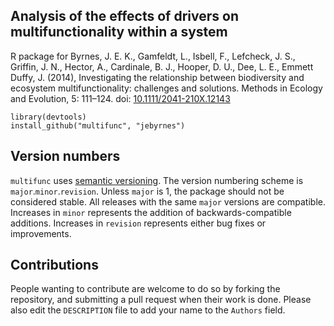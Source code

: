 ## Analysis of the effects of drivers on multifunctionality within a system 

R package for Byrnes, J. E. K., Gamfeldt, L., Isbell, F., Lefcheck, J. S., Griffin, J. N., Hector, A., Cardinale, B. J., Hooper, D. U., Dee, L. E., Emmett Duffy, J. (2014), Investigating the relationship between biodiversity and ecosystem multifunctionality: challenges and solutions. Methods in Ecology and Evolution, 5: 111–124. doi: [10.1111/2041-210X.12143](http://dx.doi.org/10.1111/2041-210X.12143)


    library(devtools)
    install_github("multifunc", "jebyrnes")



## Version numbers

`multifunc` uses [semantic versioning][semver]. The version numbering
scheme is `major`.`minor`.`revision`. Unless `major` is 1, the package
should not be considered stable. All releases with the same `major`
versions are compatible. Increases in `minor` represents the addition of
backwards-compatible additions. Increases in `revision` represents either
bug fixes or improvements.

## Contributions

People wanting to contribute are welcome to do so by forking the repository,
and submitting a pull request when their work is done. Please also edit the
`DESCRIPTION` file to add your name to the `Authors` field.

[semver]: http://semver.org/
